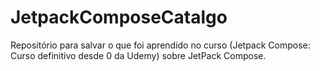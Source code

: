 # JetpackComposeCatalgo
Repositório para salvar o que foi aprendido no curso (Jetpack Compose: Curso definitivo desde 0 da Udemy) sobre JetPack Compose. 
